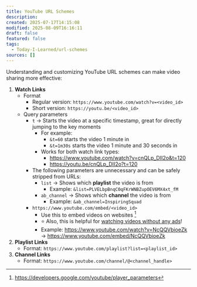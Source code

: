 ```yaml
---
title: YouTube URL Schemes
description: 
created: 2025-07-17T14:15:08
modified: 2025-08-09T16:16:11
draft: false
featured: false
tags:
  - Today-I-Learned/url-schemes
sources: []
---
```


Understanding and customizing YouTube URL schemes can make video sharing more effective:

1. **Watch Links**
	* Format
		* Regular version: `https://www.youtube.com/watch?v=<video_id>`
		* Short version: `https://youtu.be/<video_id>`
	* Query parameters
		* `t` → Starts the video at a specific timestamp, great for directly jumping to the key moments
			* For example:
				* `&t=60` starts the video 1 minute in
				* `&t=1m30s` starts the video 1 minute and 30 seconds in
			* Works for both watch link types:
				* <https://www.youtube.com/watch?v=cnQLp_DII2o&t=120>
				* <https://youtu.be/cnQLp_DII2o?t=120>
		* The following parameters are unnecessary and can be safely stripped from URLs:
			* `list` → Shows which **playlist** the video is from
				* Example: `&list=PLVELbpBnqC0qFKrWNBZupOEV6MX4xt_fM`
			* `ab_channel` → Shows which **channel** the video is from
				* Example: `&ab_channel=InspiringSquad`
	  * `https://www.youtube.com/embed/<video_id>`
		  * Use this to embed videos on websites [^1]
		  * ⭐️ Also, this is helpful for [watching videos without any ads](https://gist.github.com/huaminghuangtw/be2eaee73f155187ca1ed0570b7268a0)!
		  * Example: <https://www.youtube.com/watch?v=NcQQVbioeZk> → <https://www.youtube.com/embed/NcQQVbioeZk>
2. **Playlist Links**
	* Format: `https://www.youtube.com/playlist?list=<playlist_id>`
3. **Channel Links**
	* Format: `https://www.youtube.com/channel/@<channel_handle>`

[^1]: <https://developers.google.com/youtube/player_parameters>
